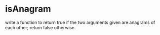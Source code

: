 # isAnagram
write a function  to return true if the two arguments given are anagrams of each other; return false otherwise.
